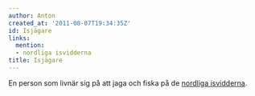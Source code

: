 ```yaml
---
author: Anton
created_at: '2011-08-07T19:34:35Z'
id: Isjägare
links:
  mention:
  - nordliga isvidderna
title: Isjägare
---
```


En person som livnär sig på att jaga och fiska på de [nordliga isvidderna].

  [nordliga isvidderna]: nordliga_isvidderna
